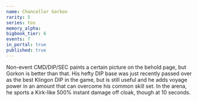```yaml
---
name: Chancellor Gorkon
rarity: 5
series: tos
memory_alpha:
bigbook_tier: 6
events: 7
in_portal: true
published: true
---
```


Non-event CMD/DIP/SEC paints a certain picture on the behold page, but Gorkon is better than that. His hefty DIP base was just recently passed over as the best Klingon DIP in the game, but is still useful and he adds voyage power in an amount that can overcome his common skill set. In the arena, he sports a Kirk-like 500% instant damage off cloak, though at 10 seconds.
